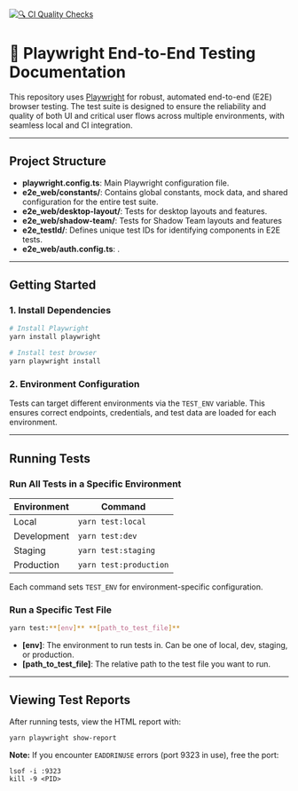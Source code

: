 [![🔍 CI Quality Checks](https://github.com/geminisportsai/frontend-v2/actions/workflows/ci.yml/badge.svg)](https://github.com/geminisportsai/frontend-v2/actions/workflows/ci.yml)

# 🧪 Playwright End-to-End Testing Documentation

This repository uses [Playwright](https://playwright.dev/) for robust, automated end-to-end (E2E) browser testing. The test suite is designed to ensure the reliability and quality of both UI and critical user flows across multiple environments, with seamless local and CI integration.

---

## Project Structure

- **playwright.config.ts**: Main Playwright configuration file.
- **e2e_web/constants/**: Contains global constants, mock data, and shared configuration for the entire test suite.
- **e2e_web/desktop-layout/**: Tests for desktop layouts and features.
- **e2e_web/shadow-team/**: Tests for Shadow Team layouts and features
- **e2e_testId/**: Defines unique test IDs for identifying components in E2E tests.
- **e2e_web/auth.config.ts**: .

---

## Getting Started
### 1. Install Dependencies

```bash
# Install Playwright
yarn install playwright

# Install test browser
yarn playwright install
```

### 2. Environment Configuration

Tests can target different environments via the `TEST_ENV` variable. This ensures correct endpoints, credentials, and test data are loaded for each environment.

---

## Running Tests
### Run All Tests in a Specific Environment

| Environment   | Command                              |
|---------------|--------------------------------------|
| Local         | `yarn test:local`                    |
| Development   | `yarn test:dev`                      |
| Staging       | `yarn test:staging`                  |
| Production    | `yarn test:production`               |

Each command sets `TEST_ENV` for environment-specific configuration.

### Run a Specific Test File

```bash
yarn test:**[env]** **[path_to_test_file]**
```

- **[env]**: The environment to run tests in. Can be one of local, dev, staging, or production.
- **[path_to_test_file]**: The relative path to the test file you want to run.
  
---

## Viewing Test Reports

After running tests, view the HTML report with:
```bash
yarn playwright show-report
```

**Note:** If you encounter `EADDRINUSE` errors (port 9323 in use), free the port:
```
lsof -i :9323
kill -9 <PID>
```




